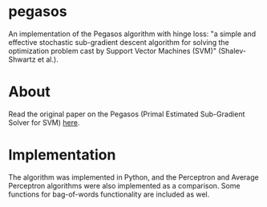 # pegasos
An implementation of the Pegasos algorithm with hinge loss: "a simple and effective stochastic sub-gradient
descent algorithm for solving the optimization problem cast by Support Vector
Machines (SVM)" (Shalev-Shwartz et al.).

# About
Read the original paper on the Pegasos (Primal Estimated Sub-Gradient Solver for SVM) [here](https://www.cs.huji.ac.il/~shais/papers/ShalevSiSrCo10.pdf).

# Implementation
The algorithm was implemented in Python, and the Perceptron and Average Perceptron algorithms were also implemented as a comparison. Some functions for bag-of-words functionality are included as wel.
